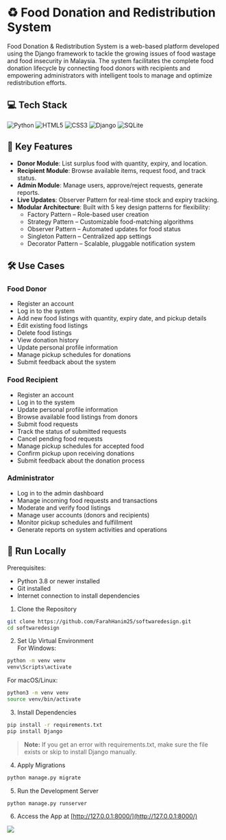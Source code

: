 # ♻️ Food Donation and Redistribution System
Food Donation & Redistribution System is a web-based platform developed using the Django framework to tackle the growing issues of food wastage and food insecurity in Malaysia. The system facilitates the complete food donation lifecycle by connecting food donors with recipients and empowering administrators with intelligent tools to manage and optimize redistribution efforts.

## 💻 Tech Stack
![Python](https://img.shields.io/badge/python-3670A0?style=for-the-badge&logo=python&logoColor=ffdd54) ![HTML5](https://img.shields.io/badge/html5-%23E34F26.svg?style=for-the-badge&logo=html5&logoColor=white) ![CSS3](https://img.shields.io/badge/css3-%231572B6.svg?style=for-the-badge&logo=css3&logoColor=white) ![Django](https://img.shields.io/badge/django-%23092E20.svg?style=for-the-badge&logo=django&logoColor=white) ![SQLite](https://img.shields.io/badge/sqlite-%2307405e.svg?style=for-the-badge&logo=sqlite&logoColor=white)

## 🧠 Key Features
- **Donor Module**: List surplus food with quantity, expiry, and location.
- **Recipient Module**: Browse available items, request food, and track status.
- **Admin Module**: Manage users, approve/reject requests, generate reports.
- **Live Updates**: Observer Pattern for real-time stock and expiry tracking.
- **Modular Architecture**: Built with 5 key design patterns for flexibility:
  - Factory Pattern – Role-based user creation
  - Strategy Pattern – Customizable food-matching algorithms
  - Observer Pattern – Automated updates for food status
  - Singleton Pattern – Centralized app settings
  - Decorator Pattern – Scalable, pluggable notification system

## 🛠️ Use Cases
### Food Donor
- Register an account  
- Log in to the system  
- Add new food listings with quantity, expiry date, and pickup details  
- Edit existing food listings  
- Delete food listings  
- View donation history  
- Update personal profile information  
- Manage pickup schedules for donations  
- Submit feedback about the system  

### Food Recipient
- Register an account  
- Log in to the system  
- Update personal profile information  
- Browse available food listings from donors  
- Submit food requests  
- Track the status of submitted requests  
- Cancel pending food requests  
- Manage pickup schedules for accepted food  
- Confirm pickup upon receiving donations  
- Submit feedback about the donation process  

### Administrator
- Log in to the admin dashboard  
- Manage incoming food requests and transactions  
- Moderate and verify food listings  
- Manage user accounts (donors and recipients)  
- Monitor pickup schedules and fulfillment
- Generate reports on system activities and operations

## 🚀 Run Locally
Prerequisites:
- Python 3.8 or newer installed
- Git installed
- Internet connection to install dependencies

1. Clone the Repository
```bash
git clone https://github.com/FarahHanim25/softwaredesign.git
cd softwaredesign
```

2. Set Up Virtual Environment  
For Windows:
```bash
python -m venv venv
venv\Scripts\activate
```  
For macOS/Linux:
```bash
python3 -m venv venv
source venv/bin/activate
```

3. Install Dependencies
```bash
pip install -r requirements.txt
pip install Django
```
> **Note:** If you get an error with requirements.txt, make sure the file exists or skip to install Django manually.

4. Apply Migrations
```bash
python manage.py migrate
```

5. Run the Development Server
```bash
python manage.py runserver
```

6. Access the App at [http://127.0.0.1:8000/](http://127.0.0.1:8000/)

[![](https://visitcount.itsvg.in/api?id=imy1l&icon=0&color=0)](https://visitcount.itsvg.in)
